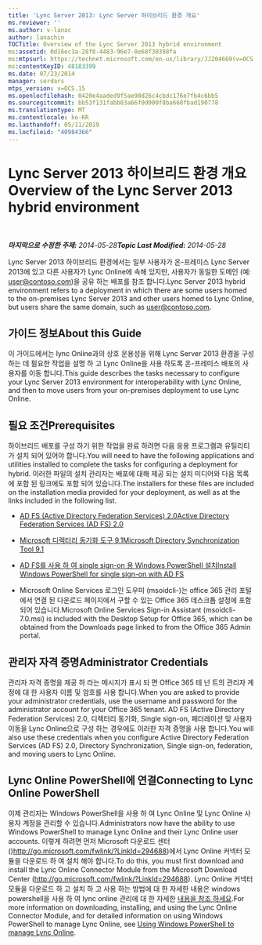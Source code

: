 ```yaml
---
title: 'Lync Server 2013: Lync Server 하이브리드 환경 개요'
ms.reviewer: ''
ms.author: v-lanac
author: lanachin
TOCTitle: Overview of the Lync Server 2013 hybrid environment
ms:assetid: 0d16ec3a-28f0-4483-96e7-8e68f30398fa
ms:mtpsurl: https://technet.microsoft.com/en-us/library/JJ204669(v=OCS.15)
ms:contentKeyID: 48183399
ms.date: 07/23/2014
manager: serdars
mtps_version: v=OCS.15
ms.openlocfilehash: 0420e4aaded9f5ae90d26c4cbdc176e7fb4c6bb5
ms.sourcegitcommit: bb53f131fabb03a66f0d000f8ba668fbad190778
ms.translationtype: MT
ms.contentlocale: ko-KR
ms.lasthandoff: 05/11/2019
ms.locfileid: "40984366"
---
```

<div data-xmlns="http://www.w3.org/1999/xhtml">

<div class="topic" data-xmlns="http://www.w3.org/1999/xhtml" data-msxsl="urn:schemas-microsoft-com:xslt" data-cs="http://msdn.microsoft.com/en-us/">

<div data-asp="http://msdn2.microsoft.com/asp">

# <a name="overview-of-the-lync-server-2013-hybrid-environment"></a><span data-ttu-id="5744e-102">Lync Server 2013 하이브리드 환경 개요</span><span class="sxs-lookup"><span data-stu-id="5744e-102">Overview of the Lync Server 2013 hybrid environment</span></span>

</div>

<div id="mainSection">

<div id="mainBody">

<span> </span>

<span data-ttu-id="5744e-103">_**마지막으로 수정한 주제:** 2014-05-28_</span><span class="sxs-lookup"><span data-stu-id="5744e-103">_**Topic Last Modified:** 2014-05-28_</span></span>

<span data-ttu-id="5744e-104">Lync Server 2013 하이브리드 환경에서는 일부 사용자가 온-프레미스 Lync Server 2013에 있고 다른 사용자가 Lync Online에 속해 있지만, 사용자가 동일한 도메인 (예: user@contoso.com)을 공유 하는 배포를 참조 합니다.</span><span class="sxs-lookup"><span data-stu-id="5744e-104">Lync Server 2013 hybrid environment refers to a deployment in which there are some users homed to the on-premises Lync Server 2013 and other users homed to Lync Online, but users share the same domain, such as user@contoso.com.</span></span>

<div>

## <a name="about-this-guide"></a><span data-ttu-id="5744e-105">가이드 정보</span><span class="sxs-lookup"><span data-stu-id="5744e-105">About this Guide</span></span>

<span data-ttu-id="5744e-106">이 가이드에서는 lync Online과의 상호 운용성을 위해 Lync Server 2013 환경을 구성 하는 데 필요한 작업을 설명 하 고 Lync Online을 사용 하도록 온-프레미스 배포의 사용자를 이동 합니다.</span><span class="sxs-lookup"><span data-stu-id="5744e-106">This guide describes the tasks necessary to configure your Lync Server 2013 environment for interoperability with Lync Online, and then to move users from your on-premises deployment to use Lync Online.</span></span>

</div>

<div>

## <a name="prerequisites"></a><span data-ttu-id="5744e-107">필요 조건</span><span class="sxs-lookup"><span data-stu-id="5744e-107">Prerequisites</span></span>

<span data-ttu-id="5744e-108">하이브리드 배포를 구성 하기 위한 작업을 완료 하려면 다음 응용 프로그램과 유틸리티가 설치 되어 있어야 합니다.</span><span class="sxs-lookup"><span data-stu-id="5744e-108">You will need to have the following applications and utilities installed to complete the tasks for configuring a deployment for hybrid.</span></span> <span data-ttu-id="5744e-109">이러한 파일의 설치 관리자는 배포에 대해 제공 되는 설치 미디어와 다음 목록에 포함 된 링크에도 포함 되어 있습니다.</span><span class="sxs-lookup"><span data-stu-id="5744e-109">The installers for these files are included on the installation media provided for your deployment, as well as at the links included in the following list.</span></span>

  - [<span data-ttu-id="5744e-110">AD FS (Active Directory Federation Services) 2.0</span><span class="sxs-lookup"><span data-stu-id="5744e-110">Active Directory Federation Services (AD FS) 2.0</span></span>](http://go.microsoft.com/fwlink/p/?linkid=257305)

  - [<span data-ttu-id="5744e-111">Microsoft 디렉터리 동기화 도구 9.1</span><span class="sxs-lookup"><span data-stu-id="5744e-111">Microsoft Directory Synchronization Tool 9.1</span></span>](http://go.microsoft.com/fwlink/p/?linkid=257307)

  - [<span data-ttu-id="5744e-112">AD FS를 사용 하 여 single sign-on 용 Windows PowerShell 설치</span><span class="sxs-lookup"><span data-stu-id="5744e-112">Install Windows PowerShell for single sign-on with AD FS</span></span>](http://go.microsoft.com/fwlink/p/?linkid=398710)

  - <span data-ttu-id="5744e-113">Microsoft Online Services 로그인 도우미 (msoidcli-)는 office 365 관리 포털에서 연결 된 다운로드 페이지에서 구할 수 있는 Office 365 데스크톱 설정에 포함 되어 있습니다.</span><span class="sxs-lookup"><span data-stu-id="5744e-113">Microsoft Online Services Sign-in Assistant (msoidcli-7.0.msi) is included with the Desktop Setup for Office 365, which can be obtained from the Downloads page linked to from the Office 365 Admin portal.</span></span>

</div>

<div>

## <a name="administrator-credentials"></a><span data-ttu-id="5744e-114">관리자 자격 증명</span><span class="sxs-lookup"><span data-stu-id="5744e-114">Administrator Credentials</span></span>

<span data-ttu-id="5744e-115">관리자 자격 증명을 제공 하 라는 메시지가 표시 되 면 Office 365 테 넌 트의 관리자 계정에 대 한 사용자 이름 및 암호를 사용 합니다.</span><span class="sxs-lookup"><span data-stu-id="5744e-115">When you are asked to provide your administrator credentials, use the username and password for the administrator account for your Office 365 tenant.</span></span> <span data-ttu-id="5744e-116">AD FS (Active Directory Federation Services) 2.0, 디렉터리 동기화, Single sign-on, 페더레이션 및 사용자 이동을 Lync Online으로 구성 하는 경우에도 이러한 자격 증명을 사용 합니다.</span><span class="sxs-lookup"><span data-stu-id="5744e-116">You will also use these credentials when you configure Active Directory Federation Services (AD FS) 2.0, Directory Synchronization, Single sign-on, federation, and moving users to Lync Online.</span></span>

</div>

<div>

## <a name="connecting-to-lync-online-powershell"></a><span data-ttu-id="5744e-117">Lync Online PowerShell에 연결</span><span class="sxs-lookup"><span data-stu-id="5744e-117">Connecting to Lync Online PowerShell</span></span>

<span data-ttu-id="5744e-118">이제 관리자는 Windows PowerShell을 사용 하 여 Lync Online 및 Lync Online 사용자 계정을 관리할 수 있습니다.</span><span class="sxs-lookup"><span data-stu-id="5744e-118">Administrators now have the ability to use Windows PowerShell to manage Lync Online and their Lync Online user accounts.</span></span> <span data-ttu-id="5744e-119">이렇게 하려면 먼저 Microsoft 다운로드 센터 ()http://go.microsoft.com/fwlink/?LinkId=294688)에서 Lync Online 커넥터 모듈을 다운로드 하 여 설치 해야 합니다.</span><span class="sxs-lookup"><span data-stu-id="5744e-119">To do this, you must first download and install the Lync Online Connector Module from the Microsoft Download Center (http://go.microsoft.com/fwlink/?LinkId=294688).</span></span> <span data-ttu-id="5744e-120">Lync Online 커넥터 모듈을 다운로드 하 고 설치 하 고 사용 하는 방법에 대 한 자세한 내용은 windows powershell을 사용 하 여 lync online 관리에 대 한 자세한 [내용을 참조 하세요](https://docs.microsoft.com/SkypeForBusiness/set-up-your-computer-for-windows-powershell/set-up-your-computer-for-windows-powershell).</span><span class="sxs-lookup"><span data-stu-id="5744e-120">For more information on downloading, installing, and using the Lync Online Connector Module, and for detailed information on using Windows PowerShell to manage Lync Online, see [Using Windows PowerShell to manage Lync Online](https://docs.microsoft.com/SkypeForBusiness/set-up-your-computer-for-windows-powershell/set-up-your-computer-for-windows-powershell).</span></span>

</div>

</div>

<span> </span>

</div>

</div>

</div>

